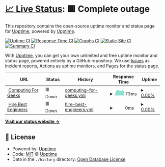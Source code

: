 # [📈 Live Status](https://demo.upptime.js.org): <!--live status--> **🟥 Complete outage**

This repository contains the open-source uptime monitor and status page for [Upptime](https://upptime.js.org), powered by [Upptime](https://github.com/upptime/upptime).

[![Uptime CI](https://github.com/shamallah/web-uptime/workflows/Uptime%20CI/badge.svg)](https://github.com/shamallah/web-uptime/actions?query=workflow%3A%22Uptime+CI%22)
[![Response Time CI](https://github.com/shamallah/web-uptime/workflows/Response%20Time%20CI/badge.svg)](https://github.com/shamallah/web-uptime/actions?query=workflow%3A%22Response+Time+CI%22)
[![Graphs CI](https://github.com/shamallah/web-uptime/workflows/Graphs%20CI/badge.svg)](https://github.com/shamallah/web-uptime/actions?query=workflow%3A%22Graphs+CI%22)
[![Static Site CI](https://github.com/shamallah/web-uptime/workflows/Static%20Site%20CI/badge.svg)](https://github.com/shamallah/web-uptime/actions?query=workflow%3A%22Static+Site+CI%22)
[![Summary CI](https://github.com/shamallah/web-uptime/workflows/Summary%20CI/badge.svg)](https://github.com/shamallah/web-uptime/actions?query=workflow%3A%22Summary+CI%22)

With [Upptime](https://upptime.js.org), you can get your own unlimited and free uptime monitor and status page, powered entirely by a GitHub repository. We use [Issues](https://github.com/upptime/upptime/issues) as incident reports, [Actions](https://github.com/shamallah/web-uptime/actions) as uptime monitors, and [Pages](https://demo.upptime.js.org) for the status page.

<!--start: status pages-->
<!-- This summary is generated by Upptime (https://github.com/upptime/upptime) -->
<!-- Do not edit this manually, your changes will be overwritten -->
<!-- prettier-ignore -->
| URL | Status | History | Response Time | Uptime |
| --- | ------ | ------- | ------------- | ------ |
| <img alt="" src="https://favicons.githubusercontent.com/computingforgeeks.com" height="13"> [Computing For Geeks](https://computingforgeeks.com) | 🟥 Down | [computing-for-geeks.yml](https://github.com/shamallah/web-uptime/commits/HEAD/history/computing-for-geeks.yml) | <details><summary><img alt="Response time graph" src="./graphs/computing-for-geeks/response-time-week.png" height="20"> 73ms</summary><br><a href="https://shamallah.github.io/web-uptime/history/computing-for-geeks"><img alt="Response time 109" src="https://img.shields.io/endpoint?url=https%3A%2F%2Fraw.githubusercontent.com%2Fshamallah%2Fweb-uptime%2FHEAD%2Fapi%2Fcomputing-for-geeks%2Fresponse-time.json"></a><br><a href="https://shamallah.github.io/web-uptime/history/computing-for-geeks"><img alt="24-hour response time 35" src="https://img.shields.io/endpoint?url=https%3A%2F%2Fraw.githubusercontent.com%2Fshamallah%2Fweb-uptime%2FHEAD%2Fapi%2Fcomputing-for-geeks%2Fresponse-time-day.json"></a><br><a href="https://shamallah.github.io/web-uptime/history/computing-for-geeks"><img alt="7-day response time 73" src="https://img.shields.io/endpoint?url=https%3A%2F%2Fraw.githubusercontent.com%2Fshamallah%2Fweb-uptime%2FHEAD%2Fapi%2Fcomputing-for-geeks%2Fresponse-time-week.json"></a><br><a href="https://shamallah.github.io/web-uptime/history/computing-for-geeks"><img alt="30-day response time 84" src="https://img.shields.io/endpoint?url=https%3A%2F%2Fraw.githubusercontent.com%2Fshamallah%2Fweb-uptime%2FHEAD%2Fapi%2Fcomputing-for-geeks%2Fresponse-time-month.json"></a><br><a href="https://shamallah.github.io/web-uptime/history/computing-for-geeks"><img alt="1-year response time 109" src="https://img.shields.io/endpoint?url=https%3A%2F%2Fraw.githubusercontent.com%2Fshamallah%2Fweb-uptime%2FHEAD%2Fapi%2Fcomputing-for-geeks%2Fresponse-time-year.json"></a></details> | <details><summary><a href="https://shamallah.github.io/web-uptime/history/computing-for-geeks">0.00%</a></summary><a href="https://shamallah.github.io/web-uptime/history/computing-for-geeks"><img alt="All-time uptime 0.00%" src="https://img.shields.io/endpoint?url=https%3A%2F%2Fraw.githubusercontent.com%2Fshamallah%2Fweb-uptime%2FHEAD%2Fapi%2Fcomputing-for-geeks%2Fuptime.json"></a><br><a href="https://shamallah.github.io/web-uptime/history/computing-for-geeks"><img alt="24-hour uptime 0.00%" src="https://img.shields.io/endpoint?url=https%3A%2F%2Fraw.githubusercontent.com%2Fshamallah%2Fweb-uptime%2FHEAD%2Fapi%2Fcomputing-for-geeks%2Fuptime-day.json"></a><br><a href="https://shamallah.github.io/web-uptime/history/computing-for-geeks"><img alt="7-day uptime 0.00%" src="https://img.shields.io/endpoint?url=https%3A%2F%2Fraw.githubusercontent.com%2Fshamallah%2Fweb-uptime%2FHEAD%2Fapi%2Fcomputing-for-geeks%2Fuptime-week.json"></a><br><a href="https://shamallah.github.io/web-uptime/history/computing-for-geeks"><img alt="30-day uptime 0.00%" src="https://img.shields.io/endpoint?url=https%3A%2F%2Fraw.githubusercontent.com%2Fshamallah%2Fweb-uptime%2FHEAD%2Fapi%2Fcomputing-for-geeks%2Fuptime-month.json"></a><br><a href="https://shamallah.github.io/web-uptime/history/computing-for-geeks"><img alt="1-year uptime 0.00%" src="https://img.shields.io/endpoint?url=https%3A%2F%2Fraw.githubusercontent.com%2Fshamallah%2Fweb-uptime%2FHEAD%2Fapi%2Fcomputing-for-geeks%2Fuptime-year.json"></a></details>
| <img alt="" src="https://favicons.githubusercontent.com/hirebestengineers.com" height="13"> [Hire Best Engineers](https://hirebestengineers.com/) | 🟥 Down | [hire-best-engineers.yml](https://github.com/shamallah/web-uptime/commits/HEAD/history/hire-best-engineers.yml) | <details><summary><img alt="Response time graph" src="./graphs/hire-best-engineers/response-time-week.png" height="20"> 0ms</summary><br><a href="https://shamallah.github.io/web-uptime/history/hire-best-engineers"><img alt="Response time 495" src="https://img.shields.io/endpoint?url=https%3A%2F%2Fraw.githubusercontent.com%2Fshamallah%2Fweb-uptime%2FHEAD%2Fapi%2Fhire-best-engineers%2Fresponse-time.json"></a><br><a href="https://shamallah.github.io/web-uptime/history/hire-best-engineers"><img alt="24-hour response time 0" src="https://img.shields.io/endpoint?url=https%3A%2F%2Fraw.githubusercontent.com%2Fshamallah%2Fweb-uptime%2FHEAD%2Fapi%2Fhire-best-engineers%2Fresponse-time-day.json"></a><br><a href="https://shamallah.github.io/web-uptime/history/hire-best-engineers"><img alt="7-day response time 0" src="https://img.shields.io/endpoint?url=https%3A%2F%2Fraw.githubusercontent.com%2Fshamallah%2Fweb-uptime%2FHEAD%2Fapi%2Fhire-best-engineers%2Fresponse-time-week.json"></a><br><a href="https://shamallah.github.io/web-uptime/history/hire-best-engineers"><img alt="30-day response time 97" src="https://img.shields.io/endpoint?url=https%3A%2F%2Fraw.githubusercontent.com%2Fshamallah%2Fweb-uptime%2FHEAD%2Fapi%2Fhire-best-engineers%2Fresponse-time-month.json"></a><br><a href="https://shamallah.github.io/web-uptime/history/hire-best-engineers"><img alt="1-year response time 495" src="https://img.shields.io/endpoint?url=https%3A%2F%2Fraw.githubusercontent.com%2Fshamallah%2Fweb-uptime%2FHEAD%2Fapi%2Fhire-best-engineers%2Fresponse-time-year.json"></a></details> | <details><summary><a href="https://shamallah.github.io/web-uptime/history/hire-best-engineers">0.00%</a></summary><a href="https://shamallah.github.io/web-uptime/history/hire-best-engineers"><img alt="All-time uptime 73.51%" src="https://img.shields.io/endpoint?url=https%3A%2F%2Fraw.githubusercontent.com%2Fshamallah%2Fweb-uptime%2FHEAD%2Fapi%2Fhire-best-engineers%2Fuptime.json"></a><br><a href="https://shamallah.github.io/web-uptime/history/hire-best-engineers"><img alt="24-hour uptime 0.00%" src="https://img.shields.io/endpoint?url=https%3A%2F%2Fraw.githubusercontent.com%2Fshamallah%2Fweb-uptime%2FHEAD%2Fapi%2Fhire-best-engineers%2Fuptime-day.json"></a><br><a href="https://shamallah.github.io/web-uptime/history/hire-best-engineers"><img alt="7-day uptime 0.00%" src="https://img.shields.io/endpoint?url=https%3A%2F%2Fraw.githubusercontent.com%2Fshamallah%2Fweb-uptime%2FHEAD%2Fapi%2Fhire-best-engineers%2Fuptime-week.json"></a><br><a href="https://shamallah.github.io/web-uptime/history/hire-best-engineers"><img alt="30-day uptime 1.09%" src="https://img.shields.io/endpoint?url=https%3A%2F%2Fraw.githubusercontent.com%2Fshamallah%2Fweb-uptime%2FHEAD%2Fapi%2Fhire-best-engineers%2Fuptime-month.json"></a><br><a href="https://shamallah.github.io/web-uptime/history/hire-best-engineers"><img alt="1-year uptime 73.51%" src="https://img.shields.io/endpoint?url=https%3A%2F%2Fraw.githubusercontent.com%2Fshamallah%2Fweb-uptime%2FHEAD%2Fapi%2Fhire-best-engineers%2Fuptime-year.json"></a></details>

<!--end: status pages-->

[**Visit our status website →**](https://demo.upptime.js.org)

## 📄 License

- Powered by: [Upptime](https://github.com/upptime/upptime)
- Code: [MIT](./LICENSE) © [Upptime](https://upptime.js.org)
- Data in the `./history` directory: [Open Database License](https://opendatacommons.org/licenses/odbl/1-0/)
